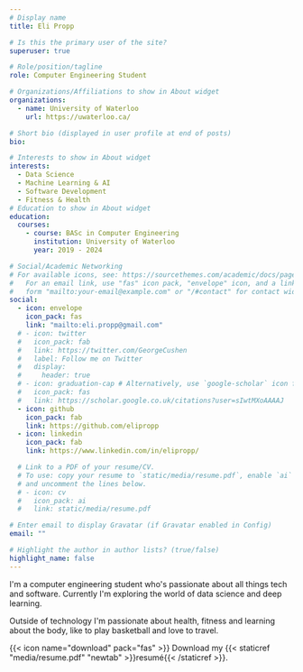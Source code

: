 ```yaml
---
# Display name
title: Eli Propp

# Is this the primary user of the site?
superuser: true

# Role/position/tagline
role: Computer Engineering Student

# Organizations/Affiliations to show in About widget
organizations:
  - name: University of Waterloo
    url: https://uwaterloo.ca/

# Short bio (displayed in user profile at end of posts)
bio:

# Interests to show in About widget
interests:
  - Data Science
  - Machine Learning & AI
  - Software Development
  - Fitness & Health
# Education to show in About widget
education:
  courses:
    - course: BASc in Computer Engineering
      institution: University of Waterloo
      year: 2019 - 2024

# Social/Academic Networking
# For available icons, see: https://sourcethemes.com/academic/docs/page-builder/#icons
#   For an email link, use "fas" icon pack, "envelope" icon, and a link in the
#   form "mailto:your-email@example.com" or "/#contact" for contact widget.
social:
  - icon: envelope
    icon_pack: fas
    link: "mailto:eli.propp@gmail.com"
  # - icon: twitter
  #   icon_pack: fab
  #   link: https://twitter.com/GeorgeCushen
  #   label: Follow me on Twitter
  #   display:
  #     header: true
  # - icon: graduation-cap # Alternatively, use `google-scholar` icon from `ai` icon pack
  #   icon_pack: fas
  #   link: https://scholar.google.co.uk/citations?user=sIwtMXoAAAAJ
  - icon: github
    icon_pack: fab
    link: https://github.com/elipropp
  - icon: linkedin
    icon_pack: fab
    link: https://www.linkedin.com/in/elipropp/

  # Link to a PDF of your resume/CV.
  # To use: copy your resume to `static/media/resume.pdf`, enable `ai` icons in `params.toml`,
  # and uncomment the lines below.
  # - icon: cv
  #   icon_pack: ai
  #   link: static/media/resume.pdf

# Enter email to display Gravatar (if Gravatar enabled in Config)
email: ""

# Highlight the author in author lists? (true/false)
highlight_name: false
---
```


I'm a computer engineering student who's passionate about all things tech and software. Currently I'm exploring the world of data science and deep learning.

Outside of technology I'm passionate about health, fitness and learning about the body, like to play basketball and love to travel.

{{< icon name="download" pack="fas" >}} Download my {{< staticref "media/resume.pdf" "newtab" >}}resumé{{< /staticref >}}.

